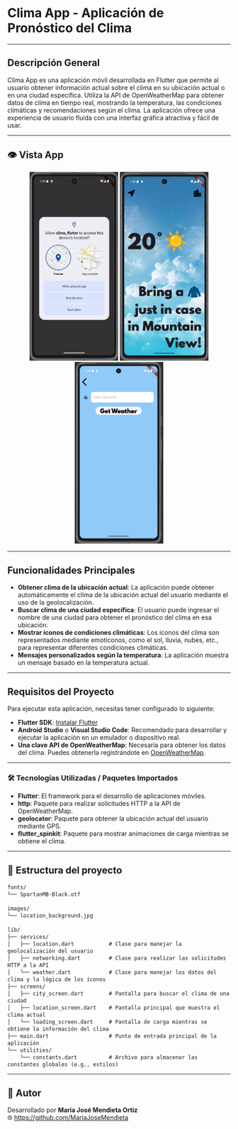 # Clima App - Aplicación de Pronóstico del Clima

---

## Descripción General

Clima App es una aplicación móvil desarrollada en Flutter que permite al usuario obtener información actual sobre el clima en su ubicación actual o en una ciudad específica. Utiliza la API de OpenWeatherMap para obtener datos de clima en tiempo real, mostrando la temperatura, las condiciones climáticas y recomendaciones según el clima. La aplicación ofrece una experiencia de usuario fluida con una interfaz gráfica atractiva y fácil de usar.

---

## 👁 Vista App
<p align="center">
  <img src="img1.png" width="200"/>
  <img src="img2.png" width="200"/>
  <img src="img3.png" width="200"/>
</p>

---
## Funcionalidades Principales

- **Obtener clima de la ubicación actual**: La aplicación puede obtener automáticamente el clima de la ubicación actual del usuario mediante el uso de la geolocalización.
- **Buscar clima de una ciudad específica**: El usuario puede ingresar el nombre de una ciudad para obtener el pronóstico del clima en esa ubicación.
- **Mostrar íconos de condiciones climáticas**: Los íconos del clima son representados mediante emoticonos, como el sol, lluvia, nubes, etc., para representar diferentes condiciones climáticas.
- **Mensajes personalizados según la temperatura**: La aplicación muestra un mensaje basado en la temperatura actual.

---

## Requisitos del Proyecto

Para ejecutar esta aplicación, necesitas tener configurado lo siguiente:

- **Flutter SDK**: [Instalar Flutter](https://flutter.dev/docs/get-started/install)
- **Android Studio** o **Visual Studio Code**: Recomendado para desarrollar y ejecutar la aplicación en un emulador o dispositivo real.
- **Una clave API de OpenWeatherMap**: Necesaria para obtener los datos del clima. Puedes obtenerla registrándote en [OpenWeatherMap](https://openweathermap.org/api).

---

### 🛠️ Tecnologías Utilizadas / Paquetes Importados
- **Flutter**: El framework para el desarrollo de aplicaciones móviles.
- **http**: Paquete para realizar solicitudes HTTP a la API de OpenWeatherMap.
- **geolocator**: Paquete para obtener la ubicación actual del usuario mediante GPS.
- **flutter_spinkit**: Paquete para mostrar animaciones de carga mientras se obtiene el clima.

---

## 📁 Estructura del proyecto
```
fonts/
└── SpartanMB-Black.otf

images/ 
└── location_background.jpg

lib/
├── services/
│   ├── location.dart           # Clase para manejar la geolocalización del usuario
│   ├── networking.dart         # Clase para realizar las solicitudes HTTP a la API
│   └── weather.dart            # Clase para manejar los datos del clima y la lógica de los íconos
├── screens/
│   ├── city_screen.dart        # Pantalla para buscar el clima de una ciudad
│   ├── location_screen.dart    # Pantalla principal que muestra el clima actual
│   └── loading_screen.dart     # Pantalla de carga mientras se obtiene la información del clima
├── main.dart                   # Punto de entrada principal de la aplicación
└── utilities/
    └── constants.dart          # Archivo para almacenar las constantes globales (e.g., estilos)
```
---

## 👤 Autor

Desarrollado por **María José Mendieta Ortiz**   
🌐 https://github.com/MariaJoseMendieta
